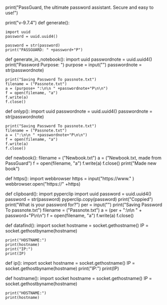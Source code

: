 print("PassGuard, the ultimate password assistant. Secure and easy to use!")



print("v-9.7.4")
def generate():
    
    import uuid
    password = uuid.uuid4()

    password = str(password)
    print("PASSGUARD: " +password+"P")

def generate_in_notebook():
    import uuid
    passwordnote = uuid.uuid4()
    print("Password Purpose: ")
    purpose = input("")
    passwordnote = str(passwordnote)
    
    print("Saving Password To passnote.txt")
    filename = ("Passnote.txt")
    a = (purpose+ ":\n\n " +passwordnote+"P\n\n")
    f = open(filename, "a")
    f.write(a)
    f.close()

def onlyp():
    import uuid
    passwordnote = uuid.uuid4()
    passwordnote = str(passwordnote)
        
    print("Saving Password To passnote.txt")
    filename = ("Passnote.txt")
    a = (":\n\n " +passwordnote+"P\n\n")
    f = open(filename, "a")
    f.write(a)
    f.close()

def newbook():
    filename = ("Newbook.txt")
    a = ("Newbook.txt, made from PassGuard")
    f = open(filename, "a")
    f.write(a)
    f.close()
    print("Made new book")

def https():
    import webbrowser
    https = input("https://www." )
    webbrowser.open("https://" +https)

def clipboard():
    import pyperclip
    import uuid
    password = uuid.uuid4()
    password = str(password)
    pyperclip.copy(password)
    print("Coppied")
    print("What is your password for?")
    per = input("")
    print("Saving Password To passnote.txt")
    filename = ("Passnote.txt")
    a = (per + ":\n\n " + password+"P\n\n")
    f = open(filename, "a")
    f.write(a)
    f.close()

def datafind():
    import socket
    hostname = socket.gethostname()
    IP = socket.gethostbyname(hostname)

    print("HOSTNAME:")
    print(hostname)
    print("IP:")
    print(IP)

def ip():
    import socket
    hostname = socket.gethostname()
    IP = socket.gethostbyname(hostname)
    print("IP:")
    print(IP)

def hostname():
    import socket
    hostname = socket.gethostname()
    IP = socket.gethostbyname(hostname)

    print("HOSTNAME:")
    print(hostname)

